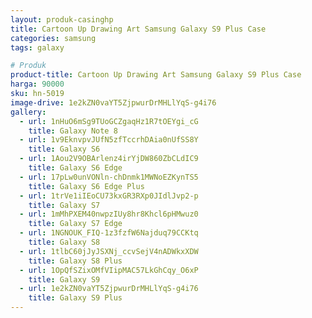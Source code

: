 ```yaml
---
layout: produk-casinghp
title: Cartoon Up Drawing Art Samsung Galaxy S9 Plus Case
categories: samsung
tags: galaxy

# Produk
product-title: Cartoon Up Drawing Art Samsung Galaxy S9 Plus Case
harga: 90000
sku: hn-5019
image-drive: 1e2kZN0vaYT5ZjpwurDrMHLlYqS-g4i76
gallery:
  - url: 1nHuO6mSg9TUoGCZgaqHz1R7tOEYgi_cG
    title: Galaxy Note 8
  - url: 1v9EknvpvJUfN5zfTccrhDAia0nUfSS8Y
    title: Galaxy S6
  - url: 1Aou2V9OBArlenz4irYjDW860ZbCLdIC9
    title: Galaxy S6 Edge
  - url: 17pLw0unVONln-chDnmk1MWNoEZKynTS5
    title: Galaxy S6 Edge Plus
  - url: 1trVe1iIEoCU73kxGR3RXp0JIdlJvp2-p
    title: Galaxy S7
  - url: 1mMhPXEM40nwpzIUy8hr8Khcl6pHMwuz0
    title: Galaxy S7 Edge
  - url: 1NGNOUK_FIQ-1z3fzfW6Najduq79CCKtq
    title: Galaxy S8
  - url: 1tlbC60jJyJSXNj_ccvSejV4nADWkxXDW
    title: Galaxy S8 Plus
  - url: 1OpQfSZixOMfVIipMAC57LkGhCqy_O6xP
    title: Galaxy S9
  - url: 1e2kZN0vaYT5ZjpwurDrMHLlYqS-g4i76
    title: Galaxy S9 Plus
---
```

